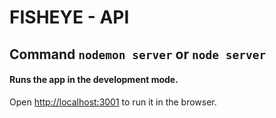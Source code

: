 # FISHEYE - API

## Command `nodemon server` or `node server`

#### Runs the app in the development mode.
Open [http://localhost:3001](http://localhost:3001) to run it in the browser.